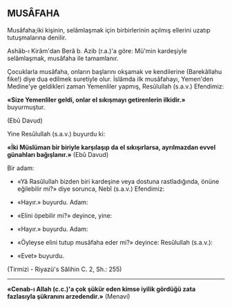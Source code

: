 ## MUSÂFAHA

Musâfaha;iki kişinin, selâmlaşmak için bir­birlerinin açılmış ellerini uzatıp tutuşmalarına denilir.

Ashâb-ı Kirâm'dan Berâ b. Azib (r.a.)'a gö­re: Mü'min kardeşiyle selâmlaşmak, musâfaha ile tamamlanır.

Çocuklarla musâfaha, onların başlarını ok­şamak ve kendilerine (Barekâllahu fike!) diye dua edilmek suretiyle olur. İslâmda ilk musâfahayı, Yemen'den Medine'ye geldikleri zaman Yemenliler yapmış, Resûlullah (s.a.v.) Efendimiz:

**«Size Yemenliler geldi, onlar el sıkışmayı getirenlerin ilkidir.»** buyurmuştur.

(Ebû Davud)

Yine Resûlullah (s.a.v.) buyurdu ki:

**«İki Müslüman bir biriyle karşılaşıp da el sıkışırlarsa, ayrılmazdan evvel günahları bağışlanır.»** (Ebû Davud)

Bir adam:

- «Yâ Rasûlullah bizden biri kardeşine ve­ya dostuna rastladığında, önüne eğilebilir mi?» diye sorunca, Nebî (s.a.v.) Efendimiz:

- «Hayır.» buyurdu. Adam:

- «Elini öpebilir mi?» deyince, yine:

- «Hayır.» buyurdu. Adam:

- «Öyleyse elini tutup musâfaha eder mi?» deyince: Resûlullah (s.a.v.):

- «Evet» buyurdu.

(Tirmizi - Riyazü's Sâlihin C. 2, Sh.: 255)

<hr>

**«Cenab-ı Allah (c.c.)'a çok şükür eden kimse iyilik gördüğü zata fazlasıyla şükranını arzedendir.»** (Menavi)

